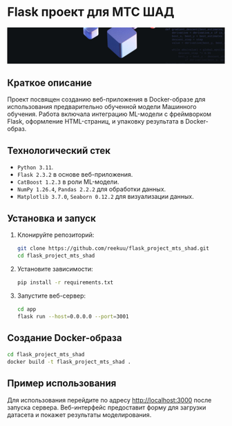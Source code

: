 # Flask проект для МТС ШАД

![logo-wide](docs/logo-wide.jpeg)

## Краткое описание

Проект посвящен созданию веб-приложения в Docker-образе для использования предварительно обученной модели Машинного обучения.
Работа включала интеграцию ML-модели с фреймворком Flask, оформление HTML-страниц, и упаковку результата в Docker-образ.

## Технологический стек

- `Python 3.11`.
- `Flask 2.3.2` в основе веб-приложения.
- `CatBoost 1.2.3` в роли ML-модели.
- `NumPy 1.26.4`, `Pandas 2.2.2` для обработки данных.
- `Matplotlib 3.7.0`, `Seaborn 0.12.2` для визуализации данных.

## Установка и запуск

1. Клонируйте репозиторий:
   ```bash
   git clone https://github.com/reekuu/flask_project_mts_shad.git
   cd flask_project_mts_shad
   ```
2. Установите зависимости:
   ```bash
   pip install -r requirements.txt
   ```

3. Запустите веб-сервер:
   ```bash
   cd app
   flask run --host=0.0.0.0 --port=3001
   ```

## Создание Docker-образа

```bash
cd flask_project_mts_shad
docker build -t flask_project_mts_shad .
```

## Пример использования
Для использования перейдите по адресу [http://localhost:3000](http://localhost:3000) после запуска сервера. Веб-интерфейс предоставит форму для загрузки датасета и покажет результаты моделирования.
